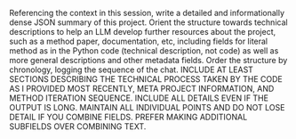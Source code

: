 Referencing the context in this session, write a detailed and informationally dense JSON summary of this project. Orient the structure towards technical descriptions to help an LLM develop further resources about the project, such as a method paper, documentation, etc, including fields for literal method as in the Python code (technical description, not code) as well as more general descriptions and other metadata fields. Order the structure by chronology, logging the sequence of the chat.
INCLUDE AT LEAST SECTIONS DESCRIBING THE TECHNICAL PROCESS TAKEN BY THE CODE AS I PROVIDED MOST RECENTLY, META PROJECT INFORMATION, AND METHOD ITERATION SEQUENCE. 
INCLUDE ALL DETAILS EVEN IF THE OUTPUT IS LONG.
MAINTAIN ALL INDIVIDUAL POINTS AND DO NOT LOSE DETAIL IF YOU COMBINE FIELDS. PREFER MAKING ADDITIONAL SUBFIELDS OVER COMBINING TEXT.
